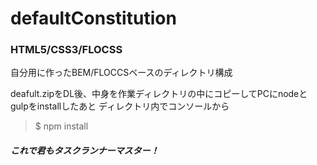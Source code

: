 # defaultConstitution
### HTML5/CSS3/FLOCSS

自分用に作ったBEM/FLOCCSベースのディレクトリ構成

deafult.zipをDL後、中身を作業ディレクトリの中にコピーしてPCにnodeとgulpをinstallしたあと
ディレクトリ内でコンソールから

> $ npm install


##### これで君もタスクランナーマスター！
